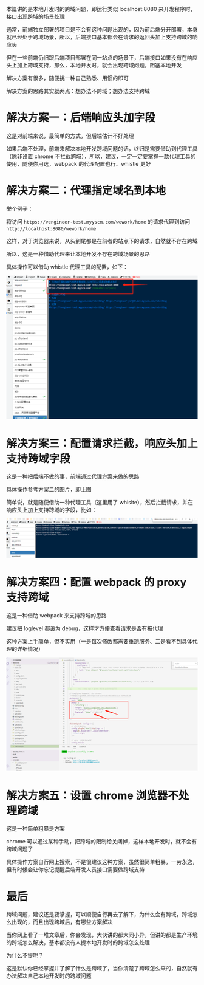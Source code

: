 本篇讲的是本地开发时的跨域问题，即运行类似 localhost:8080 来开发程序时，接口出现跨域的场景处理

通常，前端独立部署的项目是不会有这种问题出现的，因为前后端分开部署，本身就已经处于跨域场景，所以，后端接口基本都会在请求的返回头加上支持跨域的响应头



但在一些前端仍旧跟后端项目部署在同一站点的场景下，后端接口如果没有在响应头上加上跨域支持，那么，本地开发时，就会出现跨域问题，阻塞本地开发

解决方案有很多，随便挑一种自己熟悉、用惯的即可

解决方案的思路其实就两点：想办法不跨域；想办法支持跨域

# 解决方案一：后端响应头加字段
这是对前端来说，最简单的方式，但后端估计不好处理



如果后端不处理，前端来解决本地开发跨域问题的话，终归是需要借助到代理工具（除非设置 chrome 不拦截跨域），所以，建议，一定一定要掌握一款代理工具的使用，随便你用选，webpack 的代理配置也行、whistle 更好

# 解决方案二：代理指定域名到本地
举个例子：

将访问 `https://vengineer-test.myyscm.com/wework/home` 的请求代理到访问 `http://localhost:8080/wework/home` 

这样，对于浏览器来说，从头到尾都是在前者的站点下的请求，自然就不存在跨域

所以，这是一种借助代理来让本地开发不存在跨域场景的思路

具体操作可以借助 whistle 代理工具的配置，如下：

![](../../Icons/%E8%A7%A3%E5%86%B3%E6%9C%AC%E5%9C%B0%E5%BC%80%E5%8F%91%E8%B7%A8%E5%9F%9F%E9%97%AE%E9%A2%98.png)

# 解决方案三：配置请求拦截，响应头加上支持跨域字段
这是一种把后端不做的事，前端通过代理方案来做的思路

具体操作参考方案二的图片，即上图

简单说，就是随便借助一种代理工具（这里用了 whislte），然后拦截请求，并在响应头上加上支持跨域的字段，比如：

![](../../Icons/%E8%A7%A3%E5%86%B3%E6%9C%AC%E5%9C%B0%E5%BC%80%E5%8F%91%E8%B7%A8%E5%9F%9F%E9%97%AE%E9%A2%982.png)

# 解决方案四：配置 webpack 的 proxy 支持跨域
这是一种借助 webpack 来支持跨域的思路

建议把 loglevel 都设为 debug，这样才方便查看请求是否有被代理

这种方案上手简单，但不实用（一是每次修改都需要重跑服务、二是看不到具体代理的详细情况）

![](../../Icons/%E8%A7%A3%E5%86%B3%E6%9C%AC%E5%9C%B0%E5%BC%80%E5%8F%91%E8%B7%A8%E5%9F%9F%E9%97%AE%E9%A2%983.png)

# 解决方案五：设置 chrome 浏览器不处理跨域
这是一种简单粗暴是方案

chrome 可以通过某种手动，把跨域的限制给关闭掉，这样本地开发时，就不会有跨域问题了

具体操作方案自行网上搜索，不是很建议这种方案，虽然很简单粗暴，一劳永逸，但有时候会让你忘记提醒后端开发人员接口需要做跨域支持



# 最后

跨域问题，建议还是要掌握，可以顺便自行再去了解下，为什么会有跨域，跨域怎么出现的，而且出现跨域后，有哪些方案解决

当你网上看了一堆文章后，你会发现，大伙讲的都大同小异，但讲的都是生产环境的跨域怎么解决，基本都没有人提本地开发时的跨域怎么处理

为什么不提呢？

这是默认你已经掌握并了解了什么是跨域了，当你清楚了跨域怎么来的，自然就有办法解决自己本地开发时的跨域问题